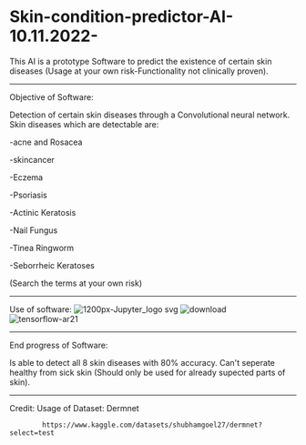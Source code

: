 # Skin-condition-predictor-AI-10.11.2022-
This AI is a prototype Software to predict the existence of certain skin diseases (Usage at your own risk-Functionality not clinically proven).

---------------------------------------------------------------------

Objective of Software:

Detection of certain skin diseases through a Convolutional neural network. Skin diseases which are detectable are: 

-acne and Rosacea

-skincancer

-Eczema

-Psoriasis

-Actinic Keratosis

-Nail Fungus

-Tinea Ringworm

-Seborrheic Keratoses

(Search the terms at your own risk)

----------------------------------------------------------------------
Use of software:
![1200px-Jupyter_logo svg](https://user-images.githubusercontent.com/79632956/215291140-a1d258d6-fec6-4f98-bbbf-2a2988d43cb4.png)
![download](https://user-images.githubusercontent.com/79632956/215291283-de76d458-9c1e-4995-8cf5-8780fd485855.png)
![tensorflow-ar21](https://user-images.githubusercontent.com/79632956/215291373-ec993098-5639-4e08-ac93-57e69d863c9c.png)



----------------------------------------------------------------------

End progress of Software:

Is able to detect all 8 skin diseases with 80% accuracy. Can't seperate healthy from sick skin (Should only be used for already supected parts of skin).

----------------------------------------------------------------------
Credit:
Usage of Dataset: Dermnet

            https://www.kaggle.com/datasets/shubhamgoel27/dermnet?select=test
            

